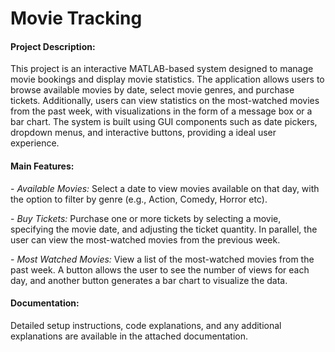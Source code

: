 # Movie Tracking

#### Project Description:
This project is an interactive MATLAB-based system designed to manage movie bookings and display movie statistics.
The application allows users to browse available movies by date, select movie genres, and purchase tickets.
Additionally, users can view statistics on the most-watched movies from the past week, with visualizations in the form of a message box or a bar chart.
The system is built using GUI components such as date pickers, dropdown menus, and interactive buttons, providing a ideal user experience.

#### Main Features:
\- *Available Movies:* Select a date to view movies available on that day, with the option to filter by genre (e.g., Action, Comedy, Horror etc).

\- *Buy Tickets:* Purchase one or more tickets by selecting a movie, specifying the movie date, and adjusting the ticket quantity. In parallel, the user can view the most-watched movies from the previous week.

\- *Most Watched Movies:* View a list of the most-watched movies from the past week. A button allows the user to see the number of views for each day, and another button generates a bar chart to visualize the data.

#### Documentation:
Detailed setup instructions, code explanations, and any additional explanations are available in the attached documentation.
